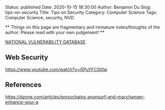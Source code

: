 Status: published
Date: 2020-10-15 18:30:00
Author: Benjamin Du
Slug: tips-on-security
Title: Tips on Security
Category: Computer Science
Tags: Computer Science, security, NVD

**
Things on this page are fragmentary and immature notes/thoughts of the author.
Please read with your own judgement!
**


[NATIONAL VULNERABILITY DATABASE](https://nvd.nist.gov/)

## Web Security 

https://www.youtube.com/watch?v=j5PuYFCS0Iw

## References 

https://dzone.com/articles/proxychains-anonsurf-and-macchanger-enhance-your-a